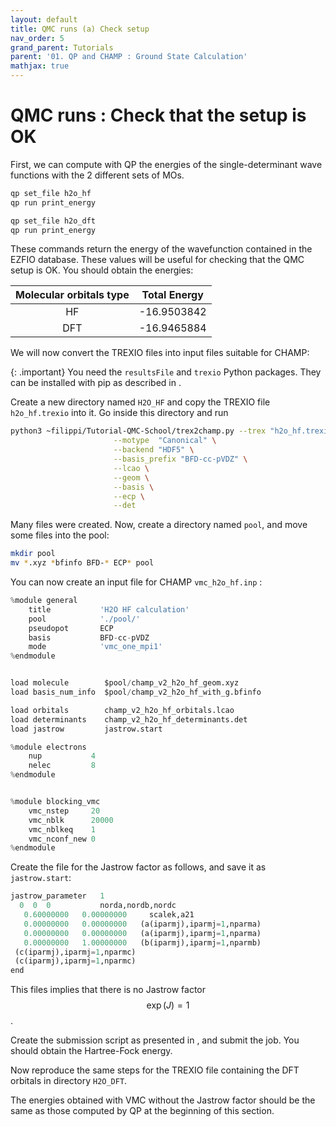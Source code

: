 ```yaml
---
layout: default
title: QMC runs (a) Check setup
nav_order: 5
grand_parent: Tutorials
parent: '01. QP and CHAMP : Ground State Calculation'
mathjax: true
---
```


# QMC runs : Check that the setup is OK

First, we can compute with QP the energies of the single-determinant
wave functions with the 2 different sets of MOs.

```bash
qp set_file h2o_hf
qp run print_energy

qp set_file h2o_dft
qp run print_energy
```

These commands return the energy of the wavefunction contained in the
EZFIO database. These values will be useful for checking that the QMC
setup is OK. You should obtain the energies:

| Molecular orbitals type | Total Energy |
|:-------------:|:-----------------:|
| HF            | -16.9503842       |
| DFT           | -16.9465884       |


We will now convert the TREXIO files into input files suitable for
CHAMP:

{: .important}
You need the `resultsFile` and `trexio` Python packages. They can be
installed with pip as described in []().


Create a new directory named `H2O_HF` and copy the TREXIO file
`h2o_hf.trexio` into it. Go inside this directory and run

```bash
python3 ~filippi/Tutorial-QMC-School/trex2champ.py --trex "h2o_hf.trexio" \
                       --motype  "Canonical" \
                       --backend "HDF5" \
                       --basis_prefix "BFD-cc-pVDZ" \
                       --lcao \
                       --geom \
                       --basis \
                       --ecp \
                       --det
```

Many files were created. Now, create a directory named `pool`, and move
some files into the pool:

```bash
mkdir pool
mv *.xyz *bfinfo BFD-* ECP* pool
```

You can now create an input file for CHAMP `vmc_h2o_hf.inp` :

```python
%module general
    title           'H2O HF calculation'
    pool            './pool/'
    pseudopot       ECP
    basis           BFD-cc-pVDZ
    mode            'vmc_one_mpi1'
%endmodule


load molecule        $pool/champ_v2_h2o_hf_geom.xyz
load basis_num_info  $pool/champ_v2_h2o_hf_with_g.bfinfo

load orbitals        champ_v2_h2o_hf_orbitals.lcao
load determinants    champ_v2_h2o_hf_determinants.det
load jastrow         jastrow.start

%module electrons
    nup           4
    nelec         8
%endmodule


%module blocking_vmc
    vmc_nstep     20
    vmc_nblk      20000
    vmc_nblkeq    1
    vmc_nconf_new 0
%endmodule
```

Create the file for the Jastrow factor as follows, and save it as
`jastrow.start`:

```python
jastrow_parameter   1
  0  0  0           norda,nordb,nordc
   0.60000000   0.00000000     scalek,a21
   0.00000000   0.00000000   (a(iparmj),iparmj=1,nparma)
   0.00000000   0.00000000   (a(iparmj),iparmj=1,nparma)
   0.00000000   1.00000000   (b(iparmj),iparmj=1,nparmb)
 (c(iparmj),iparmj=1,nparmc)
 (c(iparmj),iparmj=1,nparmc)
end
```

This files implies that there is no Jastrow factor $$\exp(J)=1$$.

Create the submission script as presented in [](), and submit the job. You should obtain the
Hartree-Fock energy.

Now reproduce the same steps for the TREXIO file containing the DFT
orbitals in directory `H2O_DFT`.

The energies obtained with VMC without the Jastrow factor should be the
same as those computed by QP at the beginning of this section.

